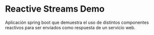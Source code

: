# Reactive Streams Demo

Aplicación spring boot que demuestra el uso de distintos componentes reactivos para ser enviados como respuesta de un servicio web.
